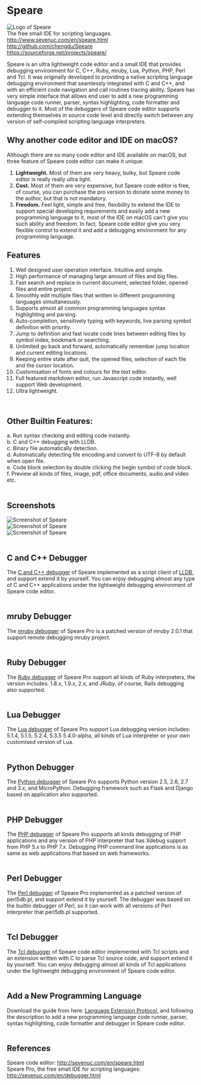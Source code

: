 # Speare
![Logo of Speare](http://sevenuc.com/images/speare/logo.png) <br>
The free small IDE for scripting languages.<br>
http://www.sevenuc.com/en/speare.html<br>
http://github.com/chengdu/Speare<br>
https://sourceforge.net/projects/speare/<br>

Speare is an ultra lightweight code editor and a small IDE that provides debugging environment for C, C++, Ruby, mruby, Lua, Python, PHP, Perl and Tcl. It was originally developed to providing a native scripting language debugging environment that seamlessly integrated with C and C++, and with an efficient code navigation and call routines tracing ability. Speare has very simple interface that allows end user to add a new programming language code runner, parser, syntax highlighting, code formatter and debugger to it. Most of the debuggers of Speare code editor supports extending themselves in source code level and directly switch between any version of self-compiled scripting language interpreters.<br>

Why another code editor and IDE on macOS?
------------
Although there are so many code editor and IDE available on macOS, but three feature of Speare code editor can make it unique:<br>
1. **Lightweight.** Most of them are very heavy, bulky, but Speare code editor is really really ultra light.<br>
2. **Cost.** Most of them are very expensive, but Speare code editor is free, of course, you can purchase the pro version to donate some money to the author, but that is not mandatory.<br>
3. **Freedom.** Feel light, simple and free, flexibility to extend the IDE to support special developing requirements and easily add a new programming language to it, most of the IDE on macOS can't give you such ability and freedom. In fact, Speare code editor give you very flexible control to extend it and add a debugging environment for any programming language.<br>

Features
------------
1. Well designed user operation interface. Intuitive and simple.<br>
2. High performance of managing large amount of files and big files.<br> 
3. Fast search and replace in current document, selected folder, opened files and entire project.<br>
4. Smoothly edit multiple files that written in different programming languages simultaneously.<br>
5. Supports almost all common programming languages syntax highlighting and parsing.<br>
6. Auto-completion, sensitively typing with keywords, live parsing symbol definition with priority.<br>
7. Jump to definition and fast locate code lines between editing files by symbol index, bookmark or searching.<br>
8. Unlimited go back and forward, automatically remember jump location and current editing locations.<br>
9. Keeping entire state after quit, the opened files, selection of each file and the cursor location.<br>
10. Customisation of fonts and colours for the text editor.<br>
11. Full featured markdown editor, run Javascript code instantly, well support Web development.<br>
12. Ultra lightweight.<br>
<br>


Other Builtin Features:
------------
a. Run syntax checking and editing code instantly.<br>
b. C and C++ debugging with LLDB.<br>
c. Binary file automatically detection.<br>
d. Automatically detecting file encoding and convert to UTF-8 by default when open file.<br>
e. Code block selection by double clicking the begin symbol of code block.<br>
f. Preview all kinds of files, image, pdf, office documents, audio and video etc.<br>
<br>

Screenshots
-------------
![Screenshot of Speare](http://sevenuc.com/images/speare/0.png) <br>
![Screenshot of Speare](http://sevenuc.com/images/speare/1.png) <br>
![Screenshot of Speare](http://sevenuc.com/images/speare/2.png) <br>
<br>

C and C++ Debugger
-----------
The [C and C++ debugger](http://sevenuc.com/en/debugger.html#lldb) of Speare implemented as a script client of [LLDB](http://lldb.llvm.org/), and support extend it by yourself. You can enjoy debugging almost any type of C and C++ applications under the lightweight debugging environment of Speare code editor.<br>
<br>

mruby Debugger
-----------
The [mruby debugger](http://sevenuc.com/en/debugger.html#mruby) of Speare Pro is a patched version of mruby 2.0.1 that support remote debugging mruby project.<br>
<br>

Ruby Debugger
-----------
The [Ruby debugger](http://sevenuc.com/en/debugger.html#ruby) of Speare Pro support all kinds of Ruby interpreters, the version includes: 1.8.x, 1.9.x, 2.x, and JRuby. of course, Rails debugging also supported.<br>
<br>

Lua Debugger
-----------
The [Lua debugger](http://sevenuc.com/en/debugger.html#lua) of Speare Pro support Lua debugging version includes: 5.1.4, 5.1.5, 5.2.4, 5.3.5 5.4.0-alpha, all kinds of Lua interpreter or your own customised version of Lua.<br>
<br>

Python Debugger
-----------
The [Python debugger](http://sevenuc.com/en/debugger.html#python) of Speare Pro supports Python version 2.5, 2.6, 2.7 and 3.x, and MicroPython. Debugging framework such as Flask and Django based on application also supported.<br>
<br>

PHP Debugger
-----------
The [PHP debugger](http://sevenuc.com/en/debugger.html#php) of Speare Pro supports all kinds debugging of PHP applications and any version of PHP interpreter that has Xdebug support from PHP 5.x to PHP 7.x. Debugging PHP command line applications is as same as web applications that based on web frameworks.<br>
<br>

Perl Debugger
-----------
The [Perl debugger](http://sevenuc.com/en/debugger.html#perl) of Speare Pro implemented as a patched version of perl5db.pl, and support extend it by yourself. The debugger was based on the builtin debugger of Perl, so it can work with all versions of Perl interpreter that perl5db.pl supported.<br>
<br>

Tcl Debugger
-----------
The [Tcl debugger](http://sevenuc.com/en/debugger.html#tcl) of Speare code editor implemented with Tcl scripts and an extension written with C to parse Tcl source code, and support extend it by yourself. You can enjoy debugging almost all kinds of Tcl applications under the lightweight debugging environment of Speare code editor.<br>
<br>

Add a New Programming Language
-----------
Download the guide from here: [Language Extension Protocol](http://sevenuc.com/download/language_extension_protocol.pdf), and following the description to add a new programming language code runner, parser, syntax highlighting, code formatter and debugger in Speare code editor.<br>
<br>

References
-------------
Speare code editor: http://sevenuc.com/en/speare.html<br>
Speare Pro, the free small IDE for scripting languages: http://sevenuc.com/en/debugger.html<br>
